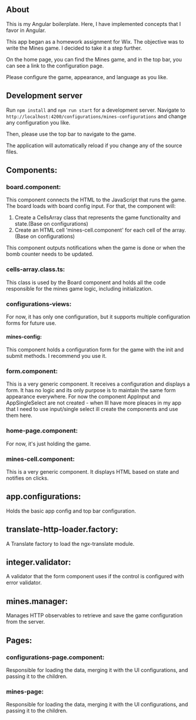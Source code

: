 ## About

This is my Angular boilerplate.
Here, I have implemented concepts that I favor in Angular.

This app began as a homework assignment for Wix. The objective was to write
the Mines game. I decided to take it a step further.

On the home page, you can find the Mines game,
and in the top bar, you can see a link to the configuration page.

Please configure the game, appearance, and language as you like.

## Development server

Run `npm install` and `npm run start` for a development server. Navigate to `http://localhost:4200/configurations/mines-configurations` and change any configuration you like.

Then, please use the top bar to navigate to the game.

The application will automatically reload if you change any of the source files.

## Components:

### board.component:

This component connects the HTML to the JavaScript that runs the game.
The board loads with board config input. For that, the component will:

1. Create a CellsArray class that represents the game functionality and state.(Base on configurations)
2. Create an HTML cell 'mines-cell.component' for each cell of the array.(Base on configurations)

This component outputs notifications when the game is done or when the bomb counter needs to be updated.

### cells-array.class.ts:

This class is used by the Board component and holds all the code responsible for the mines game logic, including initialization.

### configurations-views:

For now, it has only one configuration, but it supports multiple configuration forms for future use.

#### mines-config:

This component holds a configuration form for the game with the init and submit methods. I recommend you use it.

### form.component:

This is a very generic component.
It receives a configuration and displays a form. It has no logic and its only purpose is to maintain the same form appearance everywhere.
For now the component AppInput and AppSingleSelect are not created - when Ill have more pleaces in my app that I need to use input/single select ill create the components and use them here.

### home-page.component:

For now, it's just holding the game.

### mines-cell.component:

This is a very generic component. It displays HTML based on state and notifies on clicks.

## app.configurations:

Holds the basic app config and top bar configuration.

## translate-http-loader.factory:

A Translate factory to load the ngx-translate module.

## integer.validator:

A validator that the form component uses if the control is configured with error validator.

## mines.manager:

Manages HTTP observables to retrieve and save the game configuration from the server.

## Pages:

### configurations-page.component:

Responsible for loading the data, merging it with the UI configurations, and passing it to the children.

### mines-page:

Responsible for loading the data, merging it with the UI configurations, and passing it to the children.
